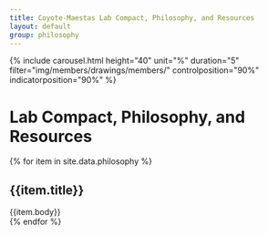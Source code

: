 ```yaml
---
title: Coyote-Maestas Lab Compact, Philosophy, and Resources
layout: default
group: philosophy
---
```


{% include carousel.html height="40" unit="%" duration="5" filter="img/members/drawings/members/" controlposition="90%" indicatorposition="90%" %}

# Lab Compact, Philosophy, and Resources

<div class="accordion" id="accordionCompact">
{% for item in site.data.philosophy %}
<!-- Item Block -->
<div class="card">
<div class="card-header" id="heading{{item.id}}">
<h2 class="mb-0" type="button" data-toggle="collapse" data-target="#{{item.id}}" aria-expanded="true" aria-controls="{{item.id}}">
{{item.title}}
</h2>
</div>

<div id="{{item.id}}" class="collapse {% if item.show %}show{% endif %}" aria-labelledby="heading{{item.id}}">
<div class="card-body">
{{item.body}}
</div>
</div>
</div>
<!-- End  block -->
{% endfor %}
</div>

